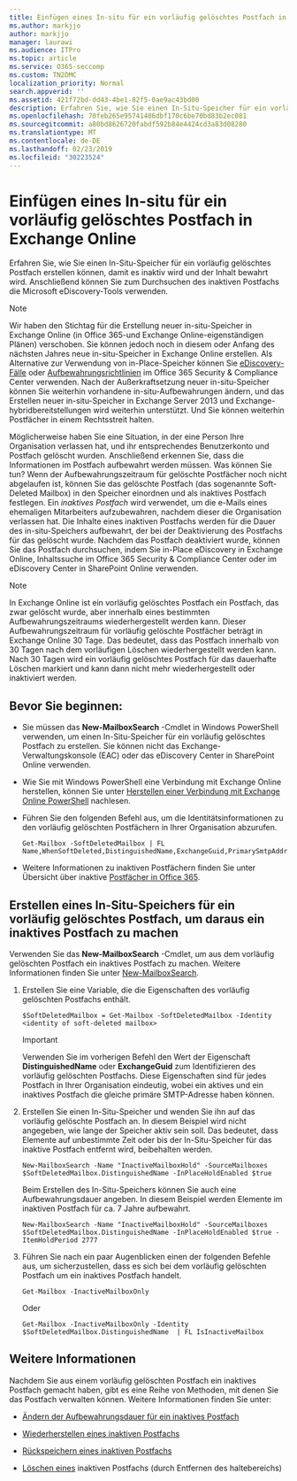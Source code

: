 ```yaml
---
title: Einfügen eines In-situ für ein vorläufig gelöschtes Postfach in Exchange Online
ms.author: markjjo
author: markjjo
manager: laurawi
ms.audience: ITPro
ms.topic: article
ms.service: O365-seccomp
ms.custom: TN2DMC
localization_priority: Normal
search.appverid: ''
ms.assetid: 421f72bd-dd43-4be1-82f5-0ae9ac43bd00
description: Erfahren Sie, wie Sie einen In-Situ-Speicher für ein vorläufig gelöschtes Postfach erstellen können, damit es inaktiv wird und der Inhalt bewahrt wird. Anschließend können Sie zum Durchsuchen des inaktiven Postfachs die Microsoft eDiscovery-Tools verwenden.
ms.openlocfilehash: 70feb265e95741406dbf170c6be70bd83b2ec081
ms.sourcegitcommit: a80bd8626720fabdf592b84e4424cd3a83d08280
ms.translationtype: MT
ms.contentlocale: de-DE
ms.lasthandoff: 02/23/2019
ms.locfileid: "30223524"
---
```

# <a name="put-an-in-place-hold-on-a-soft-deleted-mailbox-in-exchange-online"></a>Einfügen eines In-situ für ein vorläufig gelöschtes Postfach in Exchange Online

Erfahren Sie, wie Sie einen In-Situ-Speicher für ein vorläufig gelöschtes Postfach erstellen können, damit es inaktiv wird und der Inhalt bewahrt wird. Anschließend können Sie zum Durchsuchen des inaktiven Postfachs die Microsoft eDiscovery-Tools verwenden.
  
> [!NOTE]
> Wir haben den Stichtag für die Erstellung neuer in-situ-Speicher in Exchange Online (in Office 365-und Exchange Online-eigenständigen Plänen) verschoben. Sie können jedoch noch in diesem oder Anfang des nächsten Jahres neue in-situ-Speicher in Exchange Online erstellen. Als Alternative zur Verwendung von in-Place-Speicher können Sie [eDiscovery-Fälle](https://go.microsoft.com/fwlink/?linkid=780738) oder [Aufbewahrungsrichtlinien](https://go.microsoft.com/fwlink/?linkid=827811) im Office 365 Security &amp; Compliance Center verwenden. Nach der Außerkraftsetzung neuer in-situ-Speicher können Sie weiterhin vorhandene in-situ-Aufbewahrungen ändern, und das Erstellen neuer in-situ-Speicher in Exchange Server 2013 und Exchange-hybridbereitstellungen wird weiterhin unterstützt. Und Sie können weiterhin Postfächer in einem Rechtsstreit halten. 
  
Möglicherweise haben Sie eine Situation, in der eine Person Ihre Organisation verlassen hat, und ihr entsprechendes Benutzerkonto und Postfach gelöscht wurden. Anschließend erkennen Sie, dass die Informationen im Postfach aufbewahrt werden müssen. Was können Sie tun? Wenn der Aufbewahrungszeitraum für gelöschte Postfächer noch nicht abgelaufen ist, können Sie das gelöschte Postfach (das sogenannte Soft-Deleted Mailbox) in den Speicher einordnen und als inaktives Postfach festlegen. Ein *inaktives Postfach* wird verwendet, um die e-Mails eines ehemaligen Mitarbeiters aufzubewahren, nachdem dieser die Organisation verlassen hat. Die Inhalte eines inaktiven Postfachs werden für die Dauer des in-situ-Speichers aufbewahrt, der bei der Deaktivierung des Postfachs für das gelöscht wurde. Nachdem das Postfach deaktiviert wurde, können Sie das Postfach durchsuchen, indem Sie in-Place eDiscovery in Exchange Online, Inhaltssuche im Office 365 Security &amp; Compliance Center oder im eDiscovery Center in SharePoint Online verwenden. 
  
> [!NOTE]
> In Exchange Online ist ein vorläufig gelöschtes Postfach ein Postfach, das zwar gelöscht wurde, aber innerhalb eines bestimmten Aufbewahrungszeitraums wiederhergestellt werden kann. Dieser Aufbewahrungszeitraum für vorläufig gelöschte Postfächer beträgt in Exchange Online 30 Tage. Das bedeutet, dass das Postfach innerhalb von 30 Tagen nach dem vorläufigen Löschen wiederhergestellt werden kann. Nach 30 Tagen wird ein vorläufig gelöschtes Postfach für das dauerhafte Löschen markiert und kann dann nicht mehr wiederhergestellt oder inaktiviert werden. 
  
## <a name="before-you-begin"></a>Bevor Sie beginnen:

- Sie müssen das **New-MailboxSearch** -Cmdlet in Windows PowerShell verwenden, um einen In-Situ-Speicher für ein vorläufig gelöschtes Postfach zu erstellen. Sie können nicht das Exchange-Verwaltungskonsole (EAC) oder das eDiscovery Center in SharePoint Online verwenden. 
    
- Wie Sie mit Windows PowerShell eine Verbindung mit Exchange Online herstellen, können Sie unter [Herstellen einer Verbindung mit Exchange Online PowerShell](https://go.microsoft.com/fwlink/p/?linkid=396554) nachlesen.
    
- Führen Sie den folgenden Befehl aus, um die Identitätsinformationen zu den vorläufig gelöschten Postfächern in Ihrer Organisation abzurufen. 
    
  ```
  Get-Mailbox -SoftDeletedMailbox | FL Name,WhenSoftDeleted,DistinguishedName,ExchangeGuid,PrimarySmtpAddress
  ```

- Weitere Informationen zu inaktiven Postfächern finden Sie unter Übersicht über inaktive [Postfächer in Office 365](inactive-mailboxes-in-office-365.md).
    
## <a name="put-an-in-place-hold-on-a-soft-deleted-mailbox-to-make-it-an-inactive-mailbox"></a>Erstellen eines In-Situ-Speichers für ein vorläufig gelöschtes Postfach, um daraus ein inaktives Postfach zu machen

Verwenden Sie das **New-MailboxSearch** -Cmdlet, um aus dem vorläufig gelöschten Postfach ein inaktives Postfach zu machen. Weitere Informationen finden Sie unter [New-MailboxSearch](http://technet.microsoft.com/library/74303b47-bb49-407c-a43b-590356eae35c.aspx).
  
1. Erstellen Sie eine Variable, die die Eigenschaften des vorläufig gelöschten Postfachs enthält. 
    
   ```
   $SoftDeletedMailbox = Get-Mailbox -SoftDeletedMailbox -Identity <identity of soft-deleted mailbox>
   ```

    > [!IMPORTANT]
    > Verwenden Sie im vorherigen Befehl den Wert der Eigenschaft **DistinguishedName** oder **ExchangeGuid** zum Identifizieren des vorläufig gelöschten Postfachs. Diese Eigenschaften sind für jedes Postfach in Ihrer Organisation eindeutig, wobei ein aktives und ein inaktives Postfach die gleiche primäre SMTP-Adresse haben können. 
  
2. Erstellen Sie einen In-Situ-Speicher und wenden Sie ihn auf das vorläufig gelöschte Postfach an. In diesem Beispiel wird nicht angegeben, wie lange der Speicher aktiv sein soll. Das bedeutet, dass Elemente auf unbestimmte Zeit oder bis der In-Situ-Speicher für das inaktive Postfach entfernt wird, beibehalten werden.
    
   ```
   New-MailboxSearch -Name "InactiveMailboxHold" -SourceMailboxes $SoftDeletedMailbox.DistinguishedName -InPlaceHoldEnabled $true
    ```
   Beim Erstellen des In-Situ-Speichers können Sie auch eine Aufbewahrungsdauer angeben. In diesem Beispiel werden Elemente im inaktiven Postfach für ca. 7 Jahre aufbewahrt.
    
   ```
   New-MailboxSearch -Name "InactiveMailboxHold" -SourceMailboxes $SoftDeletedMailbox.DistinguishedName -InPlaceHoldEnabled $true -ItemHoldPeriod 2777
   ```

3. Führen Sie nach ein paar Augenblicken einen der folgenden Befehle aus, um sicherzustellen, dass es sich bei dem vorläufig gelöschten Postfach um ein inaktives Postfach handelt.
    
   ```
   Get-Mailbox -InactiveMailboxOnly
   ```

    Oder
    
   ```
   Get-Mailbox -InactiveMailboxOnly -Identity $SoftDeletedMailbox.DistinguishedName  | FL IsInactiveMailbox
   ```

## <a name="more-information"></a>Weitere Informationen

Nachdem Sie aus einem vorläufig gelöschten Postfach ein inaktives Postfach gemacht haben, gibt es eine Reihe von Methoden, mit denen Sie das Postfach verwalten können. Weitere Informationen finden Sie unter:
  
- [Ändern der Aufbewahrungsdauer für ein inaktives Postfach](change-the-hold-duration-for-an-inactive-mailbox.md)
    
- [Wiederherstellen eines inaktiven Postfachs](recover-an-inactive-mailbox.md)
    
- [Rückspeichern eines inaktiven Postfachs](restore-an-inactive-mailbox.md)
    
- [Löschen eines](delete-an-inactive-mailbox.md) inaktiven Postfachs (durch Entfernen des haltebereichs)
